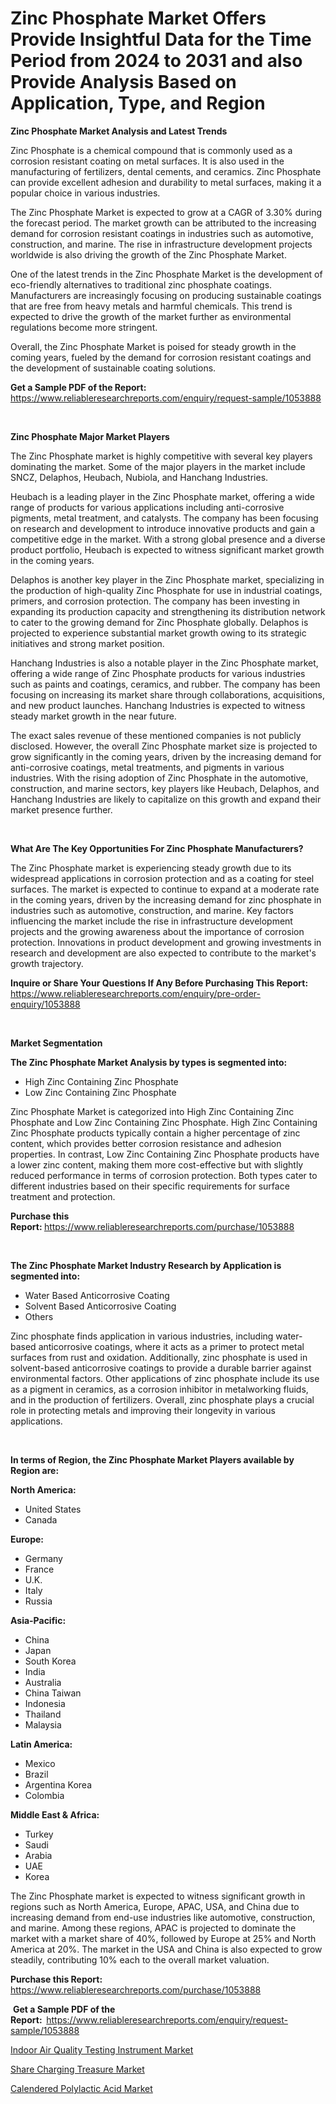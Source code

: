 <p><h1>Zinc Phosphate Market Offers Provide Insightful Data for the Time Period from 2024 to 2031 and also Provide Analysis Based on Application, Type, and Region</h1></p><p><strong>Zinc Phosphate Market Analysis and Latest Trends</strong></p>
<p><p>Zinc Phosphate is a chemical compound that is commonly used as a corrosion resistant coating on metal surfaces. It is also used in the manufacturing of fertilizers, dental cements, and ceramics. Zinc Phosphate can provide excellent adhesion and durability to metal surfaces, making it a popular choice in various industries.</p><p>The Zinc Phosphate Market is expected to grow at a CAGR of 3.30% during the forecast period. The market growth can be attributed to the increasing demand for corrosion resistant coatings in industries such as automotive, construction, and marine. The rise in infrastructure development projects worldwide is also driving the growth of the Zinc Phosphate Market.</p><p>One of the latest trends in the Zinc Phosphate Market is the development of eco-friendly alternatives to traditional zinc phosphate coatings. Manufacturers are increasingly focusing on producing sustainable coatings that are free from heavy metals and harmful chemicals. This trend is expected to drive the growth of the market further as environmental regulations become more stringent.</p><p>Overall, the Zinc Phosphate Market is poised for steady growth in the coming years, fueled by the demand for corrosion resistant coatings and the development of sustainable coating solutions.</p></p>
<p><strong>Get a Sample PDF of the Report:&nbsp;</strong> <a href="https://www.reliableresearchreports.com/enquiry/request-sample/1053888">https://www.reliableresearchreports.com/enquiry/request-sample/1053888</a></p>
<p>&nbsp;</p>
<p><strong>Zinc Phosphate Major Market Players</strong></p>
<p><p>The Zinc Phosphate market is highly competitive with several key players dominating the market. Some of the major players in the market include SNCZ, Delaphos, Heubach, Nubiola, and Hanchang Industries.</p><p>Heubach is a leading player in the Zinc Phosphate market, offering a wide range of products for various applications including anti-corrosive pigments, metal treatment, and catalysts. The company has been focusing on research and development to introduce innovative products and gain a competitive edge in the market. With a strong global presence and a diverse product portfolio, Heubach is expected to witness significant market growth in the coming years.</p><p>Delaphos is another key player in the Zinc Phosphate market, specializing in the production of high-quality Zinc Phosphate for use in industrial coatings, primers, and corrosion protection. The company has been investing in expanding its production capacity and strengthening its distribution network to cater to the growing demand for Zinc Phosphate globally. Delaphos is projected to experience substantial market growth owing to its strategic initiatives and strong market position.</p><p>Hanchang Industries is also a notable player in the Zinc Phosphate market, offering a wide range of Zinc Phosphate products for various industries such as paints and coatings, ceramics, and rubber. The company has been focusing on increasing its market share through collaborations, acquisitions, and new product launches. Hanchang Industries is expected to witness steady market growth in the near future.</p><p>The exact sales revenue of these mentioned companies is not publicly disclosed. However, the overall Zinc Phosphate market size is projected to grow significantly in the coming years, driven by the increasing demand for anti-corrosive coatings, metal treatments, and pigments in various industries. With the rising adoption of Zinc Phosphate in the automotive, construction, and marine sectors, key players like Heubach, Delaphos, and Hanchang Industries are likely to capitalize on this growth and expand their market presence further.</p></p>
<p>&nbsp;</p>
<p><strong>What Are The Key Opportunities For Zinc Phosphate Manufacturers?</strong></p>
<p><p>The Zinc Phosphate market is experiencing steady growth due to its widespread applications in corrosion protection and as a coating for steel surfaces. The market is expected to continue to expand at a moderate rate in the coming years, driven by the increasing demand for zinc phosphate in industries such as automotive, construction, and marine. Key factors influencing the market include the rise in infrastructure development projects and the growing awareness about the importance of corrosion protection. Innovations in product development and growing investments in research and development are also expected to contribute to the market's growth trajectory.</p></p>
<p><strong>Inquire or Share Your Questions If Any Before Purchasing This Report:</strong> <a href="https://www.reliableresearchreports.com/enquiry/pre-order-enquiry/1053888">https://www.reliableresearchreports.com/enquiry/pre-order-enquiry/1053888</a></p>
<p>&nbsp;</p>
<p><strong>Market Segmentation</strong></p>
<p><strong>The Zinc Phosphate Market Analysis by types is segmented into:</strong></p>
<p><ul><li>High Zinc Containing Zinc Phosphate</li><li>Low Zinc Containing Zinc Phosphate</li></ul></p>
<p><p>Zinc Phosphate Market is categorized into High Zinc Containing Zinc Phosphate and Low Zinc Containing Zinc Phosphate. High Zinc Containing Zinc Phosphate products typically contain a higher percentage of zinc content, which provides better corrosion resistance and adhesion properties. In contrast, Low Zinc Containing Zinc Phosphate products have a lower zinc content, making them more cost-effective but with slightly reduced performance in terms of corrosion protection. Both types cater to different industries based on their specific requirements for surface treatment and protection.</p></p>
<p><strong>Purchase this Report:&nbsp;</strong><a href="https://www.reliableresearchreports.com/purchase/1053888">https://www.reliableresearchreports.com/purchase/1053888</a></p>
<p>&nbsp;</p>
<p><strong>The Zinc Phosphate Market Industry Research by Application is segmented into:</strong></p>
<p><ul><li>Water Based Anticorrosive Coating</li><li>Solvent Based Anticorrosive Coating</li><li>Others</li></ul></p>
<p><p>Zinc phosphate finds application in various industries, including water-based anticorrosive coatings, where it acts as a primer to protect metal surfaces from rust and oxidation. Additionally, zinc phosphate is used in solvent-based anticorrosive coatings to provide a durable barrier against environmental factors. Other applications of zinc phosphate include its use as a pigment in ceramics, as a corrosion inhibitor in metalworking fluids, and in the production of fertilizers. Overall, zinc phosphate plays a crucial role in protecting metals and improving their longevity in various applications.</p></p>
<p>&nbsp;</p>
<p><strong>In terms of Region, the Zinc Phosphate Market Players available by Region are:</strong></p>
<p>
    <p> <strong> North America: </strong>
        <ul>
            <li>United States</li>
            <li>Canada</li>
        </ul>
        </p> 
    <p> <strong> Europe: </strong>
        <ul>
            <li>Germany</li>
            <li>France</li>
            <li>U.K.</li>
            <li>Italy</li>
            <li>Russia</li>
        </ul>
        </p> 
    <p> <strong> Asia-Pacific: </strong>
        <ul>
            <li>China</li>
            <li>Japan</li>
            <li>South Korea</li>
            <li>India</li>
            <li>Australia</li>
            <li>China Taiwan</li>
            <li>Indonesia</li>
            <li>Thailand</li>
            <li>Malaysia</li>
        </ul>
        </p> 
    <p> <strong> Latin America: </strong>
        <ul>
            <li>Mexico</li>
            <li>Brazil</li>
            <li>Argentina Korea</li>
            <li>Colombia</li>
        </ul>
        </p> 
    <p> <strong> Middle East & Africa: </strong>
        <ul>
            <li>Turkey</li>
            <li>Saudi</li>
            <li>Arabia</li>
            <li>UAE</li>
            <li>Korea</li>
        </ul>
    </p>
    </p>
<p><p>The Zinc Phosphate market is expected to witness significant growth in regions such as North America, Europe, APAC, USA, and China due to increasing demand from end-use industries like automotive, construction, and marine. Among these regions, APAC is projected to dominate the market with a market share of 40%, followed by Europe at 25% and North America at 20%. The market in the USA and China is also expected to grow steadily, contributing 10% each to the overall market valuation.</p></p>
<p><strong>Purchase this Report: </strong><a href="https://www.reliableresearchreports.com/purchase/1053888">https://www.reliableresearchreports.com/purchase/1053888</a></p>
<p>&nbsp;<strong>Get a Sample PDF of the Report:&nbsp;&nbsp;</strong><a href="https://www.reliableresearchreports.com/enquiry/request-sample/1053888">https://www.reliableresearchreports.com/enquiry/request-sample/1053888</a></p>
<p><strong></strong></p>
<p><p><a href="https://view.publitas.com/reportprime-1/indoor-air-quality-testing-instrument-market-offer-valuable-insights-into-market-size-market-share-market-trends-and-projections-spanning-from-2023-to-2030/">Indoor Air Quality Testing Instrument Market</a></p><p><a href="https://view.publitas.com/reportprime-1/share-charging-treasure-market-size-furnishes-valuable-information-encompassing-market-share-market-trends-and-projections-spanning-from-2023-to-2030/">Share Charging Treasure Market</a></p><p><a href="https://view.publitas.com/reportprime-1/calendered-polylactic-acid-market-size-focuses-on-market-dynamics-in-depth-analysis-and-future-projections-of-its-market-forecasted-for-period-from-2023-to-2030/">Calendered Polylactic Acid Market</a></p></p>